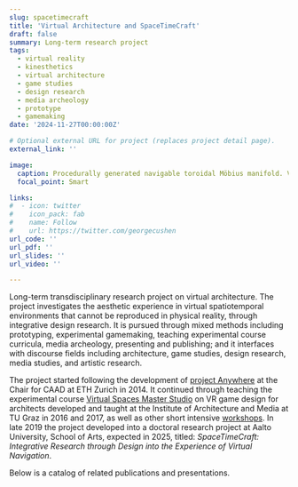 ```yaml
---
slug: spacetimecraft
title: 'Virtual Architecture and SpaceTimeCraft'
draft: false
summary: Long-term research project
tags:
  - virtual reality
  - kinesthetics 
  - virtual architecture 
  - game studies 
  - design research
  - media archeology
  - prototype 
  - gamemaking 
date: '2024-11-27T00:00:00Z'

# Optional external URL for project (replaces project detail page).
external_link: ''

image:
  caption: Procedurally generated navigable toroidal Möbius manifold. Videogame prototype screenshot (2023)
  focal_point: Smart

links:
#  - icon: twitter
#    icon_pack: fab
#    name: Follow
#    url: https://twitter.com/georgecushen
url_code: ''
url_pdf: ''
url_slides: ''
url_video: ''

---
```


Long-term transdisciplinary research project on virtual architecture. 
The project investigates the aesthetic experience in virtual spatiotemporal environments that cannot be reproduced in physical reality, through integrative design research. 
It is pursued through mixed methods including prototyping, experimental gamemaking, teaching experimental course curricula, media archeology, presenting and publishing; and it interfaces with discourse fields including architecture, game studies, design research, media studies, and artistic research. 

The project started following the development of [project Anywhere](../project-anywhere) at the Chair for CAAD at ETH Zurich in 2014. It continued through teaching the experimental course [Virtual Spaces Master Studio](/tag/vsms) on VR game design for architects developed and taught at the Institute of Architecture and Media at TU Graz in 2016 and 2017, as well as other short intensive [workshops](/tag/workshop).
In late 2019 the project developed into a doctoral research project at Aalto University, School of Arts, expected in 2025, titled: *SpaceTimeCraft: Integrative Research through Design into the Experience of Virtual Navigation*. 

Below is a catalog of related publications and presentations. 
